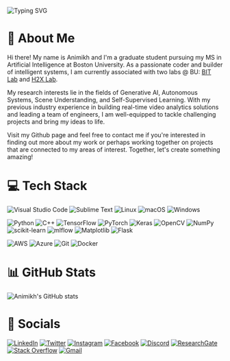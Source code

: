 
![Typing SVG](https://readme-typing-svg.demolab.com?font=Fira+Code&size=23&duration=2000&pause=1000&color=086fc9&width=500&lines=Animikh+Aich+%F0%9F%9A%80;Boston+University+%F0%9F%8E%93;MS+in+Artificial+Intelligence+%F0%9F%A4%96;I+%E2%9D%A4%EF%B8%8F+Building+Intelligent+Systems+%F0%9F%91%A8%F0%9F%8F%BB%E2%80%8D%F0%9F%92%BB)

# 🧐 About Me

Hi there! My name is Animikh and I'm a graduate student pursuing my MS in Artificial Intelligence at Boston University. As a passionate coder and builder of intelligent systems, I am currently associated with two labs @ BU: [BIT Lab](https://www.leedokyun.com/bitlab.html) and [H2X Lab](https://eshed1.github.io/).

My research interests lie in the fields of Generative AI, Autonomous Systems, Scene Understanding, and Self-Supervised Learning. With my previous industry experience in building real-time video analytics solutions and leading a team of engineers, I am well-equipped to tackle challenging projects and bring my ideas to life.

Visit my Github page and feel free to contact me if you're interested in finding out more about my work or perhaps working together on projects that are connected to my areas of interest. Together, let's create something amazing!

# 💻 Tech Stack
![Visual Studio Code](https://img.shields.io/badge/Visual%20Studio%20Code-0078d7.svg?style=for-the-badge&logo=visual-studio-code&logoColor=white)
![Sublime Text](https://img.shields.io/badge/sublime_text-%23575757.svg?style=for-the-badge&logo=sublime-text&logoColor=important)
![Linux](https://img.shields.io/badge/Linux-FCC624?style=for-the-badge&logo=linux&logoColor=black)
![macOS](https://img.shields.io/badge/mac%20os-000000?style=for-the-badge&logo=macos&logoColor=F0F0F0)
![Windows](https://img.shields.io/badge/Windows-0078D6?style=for-the-badge&logo=windows&logoColor=white)

![Python](https://img.shields.io/badge/python-3670A0?style=for-the-badge&logo=python&logoColor=ffdd54)
![C++](https://img.shields.io/badge/c++-%2300599C.svg?style=for-the-badge&logo=c%2B%2B&logoColor=white)
![TensorFlow](https://img.shields.io/badge/TensorFlow-%23FF6F00.svg?style=for-the-badge&logo=TensorFlow&logoColor=white)
![PyTorch](https://img.shields.io/badge/PyTorch-%23EE4C2C.svg?style=for-the-badge&logo=PyTorch&logoColor=white)
![Keras](https://img.shields.io/badge/Keras-%23D00000.svg?style=for-the-badge&logo=Keras&logoColor=white)
![OpenCV](https://img.shields.io/badge/opencv-%23white.svg?style=for-the-badge&logo=opencv&logoColor=white)
![NumPy](https://img.shields.io/badge/numpy-%23013243.svg?style=for-the-badge&logo=numpy&logoColor=white)
![scikit-learn](https://img.shields.io/badge/scikit--learn-%23F7931E.svg?style=for-the-badge&logo=scikit-learn&logoColor=white)
![mlflow](https://img.shields.io/badge/mlflow-%23d9ead3.svg?style=for-the-badge&logo=numpy&logoColor=blue)
![Matplotlib](https://img.shields.io/badge/Matplotlib-%23ffffff.svg?style=for-the-badge&logo=Matplotlib&logoColor=black)
![Flask](https://img.shields.io/badge/flask-%23000.svg?style=for-the-badge&logo=flask&logoColor=white)

![AWS](https://img.shields.io/badge/AWS-%23FF9900.svg?style=for-the-badge&logo=amazon-aws&logoColor=white)
![Azure](https://img.shields.io/badge/azure-%230072C6.svg?style=for-the-badge&logo=microsoftazure&logoColor=white)
![Git](https://img.shields.io/badge/git-%23F05033.svg?style=for-the-badge&logo=git&logoColor=white)
![Docker](https://img.shields.io/badge/docker-%230db7ed.svg?style=for-the-badge&logo=docker&logoColor=white)

# 📊 GitHub Stats
![Animikh's GitHub stats](https://github-readme-stats.vercel.app/api?username=animikhaich&show_icons=true&theme=radical)

# 🔗 Socials
[![LinkedIn](https://img.shields.io/badge/linkedin-%230077B5.svg?style=for-the-badge&logo=linkedin&logoColor=white)](https://www.linkedin.com/in/animikh-aich/)
[![Twitter](https://img.shields.io/badge/Twitter-%231DA1F2.svg?style=for-the-badge&logo=Twitter&logoColor=white)](https://twitter.com/AichAnimikh)
[![Instagram](https://img.shields.io/badge/Instagram-%23E4405F.svg?style=for-the-badge&logo=Instagram&logoColor=white)](https://www.instagram.com/that.night.coder/)
[![Facebook](https://img.shields.io/badge/Facebook-%231877F2.svg?style=for-the-badge&logo=Facebook&logoColor=white)](https://www.facebook.com/animikhaich96)
[![Discord](https://img.shields.io/badge/Discord-%235865F2.svg?style=for-the-badge&logo=discord&logoColor=white)](https://discord.com/users/773011740257681408)
[![ResearchGate](https://img.shields.io/badge/ResearchGate-00CCBB?style=for-the-badge&logo=ResearchGate&logoColor=white)](https://www.researchgate.net/profile/Animikh-Aich)
[![Stack Overflow](https://img.shields.io/badge/-Stackoverflow-FE7A16?style=for-the-badge&logo=stack-overflow&logoColor=white)](https://stackoverflow.com/users/6393202)
[![Gmail](https://img.shields.io/badge/Gmail-D14836?style=for-the-badge&logo=gmail&logoColor=white)](mailto:animikhaich@gmail.com)
